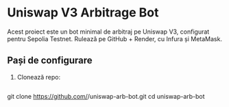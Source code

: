 # Uniswap V3 Arbitrage Bot

Acest proiect este un bot minimal de arbitraj pe Uniswap V3, configurat pentru Sepolia Testnet.
Rulează pe GitHub + Render, cu Infura și MetaMask.

## Pași de configurare

1. Clonează repo:
   ```bash
git clone https://github.com/<username>/uniswap-arb-bot.git
cd uniswap-arb-bot
